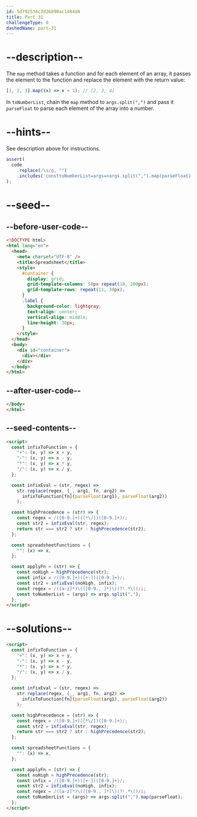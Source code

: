 ```yaml
---
id: 5d792534c3d26890ac1484d4
title: Part 31
challengeType: 0
dashedName: part-31
---
```


# --description--

The `map` method takes a function and for each element of an array, it passes the element to the function and replace the element with the return value:

```js
[1, 2, 3].map((x) => x + 1); // [2, 3, 4]
```

In `toNumberList`, chain the `map` method to `args.split(",")` and pass it `parseFloat` to parse each element of the array into a number.

# --hints--

See description above for instructions.

```js
assert(
  code
    .replace(/\s/g, "")
    .includes('consttoNumberList=args=>args.split(",").map(parseFloat)')
);
```

# --seed--

## --before-user-code--

```html
<!DOCTYPE html>
<html lang="en">
  <head>
    <meta charset="UTF-8" />
    <title>Spreadsheet</title>
    <style>
      #container {
        display: grid;
        grid-template-columns: 50px repeat(10, 200px);
        grid-template-rows: repeat(11, 30px);
      }
      .label {
        background-color: lightgray;
        text-align: center;
        vertical-align: middle;
        line-height: 30px;
      }
    </style>
  </head>
  <body>
    <div id="container">
      <div></div>
    </div>
  </body>
</html>
```

## --after-user-code--

```html
</body>
</html>
```

## --seed-contents--

```html
<script>
  const infixToFunction = {
    "+": (x, y) => x + y,
    "-": (x, y) => x - y,
    "*": (x, y) => x * y,
    "/": (x, y) => x / y,
  };

  const infixEval = (str, regex) =>
    str.replace(regex, (_, arg1, fn, arg2) =>
      infixToFunction[fn](parseFloat(arg1), parseFloat(arg2))
    );

  const highPrecedence = (str) => {
    const regex = /([0-9.]+)([*\/])([0-9.]+)/;
    const str2 = infixEval(str, regex);
    return str === str2 ? str : highPrecedence(str2);
  };

  const spreadsheetFunctions = {
    "": (x) => x,
  };

  const applyFn = (str) => {
    const noHigh = highPrecedence(str);
    const infix = /([0-9.]+)([+-])([0-9.]+)/;
    const str2 = infixEval(noHigh, infix);
    const regex = /([a-z]*)\(([0-9., ]*)\)(?!.*\()/i;
    const toNumberList = (args) => args.split(",");
  };
</script>
```

# --solutions--

```html
<script>
  const infixToFunction = {
    "+": (x, y) => x + y,
    "-": (x, y) => x - y,
    "*": (x, y) => x * y,
    "/": (x, y) => x / y,
  };

  const infixEval = (str, regex) =>
    str.replace(regex, (_, arg1, fn, arg2) =>
      infixToFunction[fn](parseFloat(arg1), parseFloat(arg2))
    );

  const highPrecedence = (str) => {
    const regex = /([0-9.]+)([*\/])([0-9.]+)/;
    const str2 = infixEval(str, regex);
    return str === str2 ? str : highPrecedence(str2);
  };

  const spreadsheetFunctions = {
    "": (x) => x,
  };

  const applyFn = (str) => {
    const noHigh = highPrecedence(str);
    const infix = /([0-9.]+)([+-])([0-9.]+)/;
    const str2 = infixEval(noHigh, infix);
    const regex = /([a-z]*)\(([0-9., ]*)\)(?!.*\()/i;
    const toNumberList = (args) => args.split(",").map(parseFloat);
  };
</script>
```
